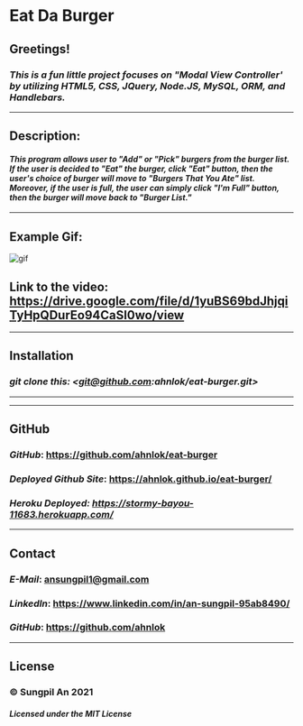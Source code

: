 # **Eat Da Burger**

## **Greetings!**
### **_This is a fun little project focuses on "Modal View Controller' by utilizing HTML5, CSS, JQuery, Node.JS, MySQL, ORM, and Handlebars._** 
---
## **Description:**
#### **_This program allows user to "Add" or "Pick" burgers from the burger list. If the user is decided to "Eat" the burger, click "Eat" button, then the user's choice of burger will move to "Burgers That You Ate" list. Moreover, if the user is full, the user can simply click "I'm Full" button, then the burger will move back to "Burger List."_**
---
## **Example Gif:**
![gif](./burgertest.gif)
## **Link to the video: <https://drive.google.com/file/d/1yuBS69bdJhjqiTyHpQDurEo94CaSI0wo/view>**

---


## **Installation**
### **_git clone this: <git@github.com:ahnlok/eat-burger.git>_**

---
---
## **GitHub**
### **_GitHub_**: **<https://github.com/ahnlok/eat-burger>**
### **_Deployed Github Site_**: **<https://ahnlok.github.io/eat-burger/>**
### **_Heroku Deployed: <https://stormy-bayou-11683.herokuapp.com/>_**

---

## **Contact**
### **_E-Mail_**: **<ansungpil1@gmail.com>**
### **_LinkedIn_**: **<https://www.linkedin.com/in/an-sungpil-95ab8490/>**
### **_GitHub_**: **<https://github.com/ahnlok>**

---
## **License**
### **© Sungpil An 2021**

#### _Licensed under the MIT License_
